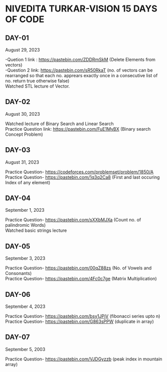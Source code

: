 # NIVEDITA TURKAR-VISION 15 DAYS OF CODE 
## DAY-01 
August 29, 2023

-Quetion 1 link : https://pastebin.com/ZDDRmSkM (Delete Elements from vectors) <br>
-Question 2 link: https://pastebin.com/sR50RkaT (no. of vectors can be rearranged so that each no. apprears exactly once in a consecutive list of no. return true otherwise false) <br>
Watched STL lecture of Vector. <br>

## DAY-02
August 30, 2023

Watched lecture of Binary Search and Linear Search <br>
Practice Question link: https://pastebin.com/FuE1MyBX (Binary search Concept Problem)
## DAY-03
August 31, 2023

Practice Question- https://codeforces.com/problemset/problem/1850/A <br>
Practice Question- https://pastebin.com/1q3q2Ca8 (First and last occuring Index of any element)

## DAY-04
September 1, 2023

Practice Question- https://pastebin.com/sXXbMJXa (Count no. of palindromic Words) <br> 
Watched basic strings lecture

## DAY-05
September 3, 2023

Practice Question- https://pastebin.com/00qZ88zs (No. of Vowels and Consonants) <br>
Practice Question- https://pastebin.com/4Fc0c7ge (Matrix Multiplication)

## DAY-06
September 4, 2023
 
Practice Question- https://pastebin.com/bsy1JPjV (fibonacci series upto n) <br>
Practice Question- https://pastebin.com/G863sPPW (duplicate in array) 

## DAY-07
September 5, 2003

Practice Question- https://pastebin.com/VJDGyzzb (peak index in mountain array)
